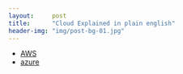 ```yaml
---
layout:     post
title:      "Cloud Explained in plain english"
header-img: "img/post-bg-01.jpg"
---
```


  * [AWS](https://www.expeditedssl.com/aws-in-plain-english)
  * [azure](https://www.expeditedssl.com/azure-in-plain-english)
